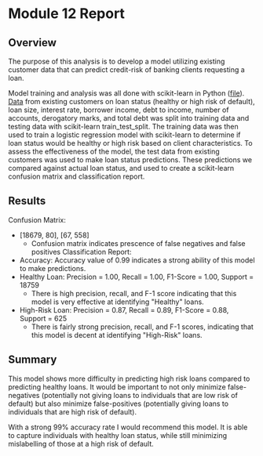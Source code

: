 # Module 12 Report

## Overview

The purpose of this analysis is to develop a model utilizing existing customer data that can predict credit-risk of banking clients requesting a loan.  

Model training and analysis was all done with scikit-learn in Python ([file](Credit_Risk/credit_risk_classification)).  [Data](Credit_Risk/Resources/lending_data.csv) from existing customers on loan status (healthy or high risk of default), loan size, interest rate, borrower income, debt to income, number of accounts, derogatory marks, and total debt was split into training data and testing data with scikit-learn train_test_split.  The training data was then used to train a logistic regression model with scikit-learn to determine if loan status would be healthy or high risk based on client characteristics.  To assess the effectiveness of the model, the test data from existing customers was used to make loan status predictions.  These predictions we compared against actual loan status, and used to create a scikit-learn confusion matrix and classification report.  

## Results

Confusion Matrix: 
- [18679, 80], [67, 558]
  - Confusion matrix indicates prescence of false negatives and false positives 
Classification Report:
- Accuracy: Accuracy value of 0.99 indicates a strong ability of this model to make predictions.
- Healthy Loan: Precision = 1.00, Recall = 1.00, F1-Score = 1.00, Support = 18759
  - There is high precision, recall, and F-1 score indicating that this model is very effective at identifying "Healthy" loans.
- High-Risk Loan: Precision = 0.87, Recall = 0.89, F1-Score = 0.88, Support = 625
  - There is fairly strong precision, recall, and F-1 scores, indicating that this model is decent at identifying "High-Risk" loans.

## Summary

This model shows more difficulty in predicting high risk loans compared to predicting healthy loans. It would be important to not only minimize false-negatives (potentially not giving loans to individuals that are low risk of default) but also minimize false-positives (potentially giving loans to individuals that are high risk of default).

With a strong 99% accuracy rate I would recommend this model. It is able to capture individuals with healthy loan status, while still minimizing mislabelling of those at a high risk of default.
